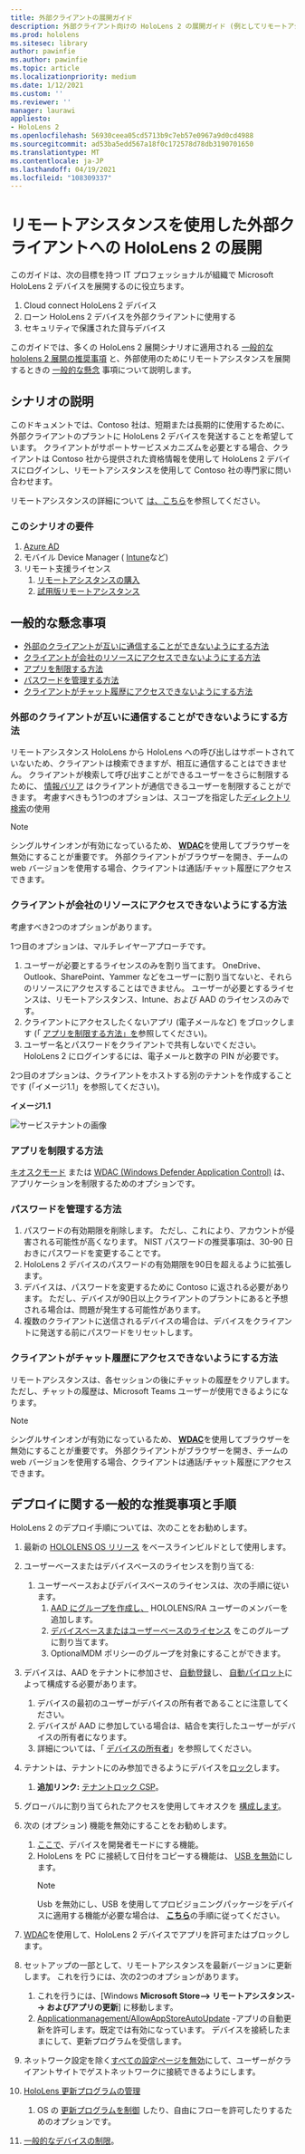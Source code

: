 ```yaml
---
title: 外部クライアントの展開ガイド
description: 外部クライアント向けの HoloLens 2 の展開ガイド (例としてリモートアシスタンスを使用)
ms.prod: hololens
ms.sitesec: library
author: pawinfie
ms.author: pawinfie
ms.topic: article
ms.localizationpriority: medium
ms.date: 1/12/2021
ms.custom: ''
ms.reviewer: ''
manager: laurawi
appliesto:
- HoloLens 2
ms.openlocfilehash: 56930ceea05cd5713b9c7eb57e0967a9d0cd4988
ms.sourcegitcommit: ad53ba5edd567a18f0c172578d78db3190701650
ms.translationtype: MT
ms.contentlocale: ja-JP
ms.lasthandoff: 04/19/2021
ms.locfileid: "108309337"
---
```

# <a name="deploying-hololens-2-to-external-clients-with-remote-assist"></a>リモートアシスタンスを使用した外部クライアントへの HoloLens 2 の展開

このガイドは、次の目標を持つ IT プロフェッショナルが組織で Microsoft HoloLens 2 デバイスを展開するのに役立ちます。

1. Cloud connect HoloLens 2 デバイス
1. ローン HoloLens 2 デバイスを外部クライアントに使用する
1. セキュリティで保護された貸与デバイス

このガイドでは、多くの HoloLens 2 展開シナリオに適用される [一般的な hololens 2 展開の推奨事項](#general-deployment-recommendations-and-instructions) と、外部使用のためにリモートアシスタンスを展開するときの [一般的な懸念](#common-concerns) 事項について説明します。

## <a name="scenario-description"></a>シナリオの説明

このドキュメントでは、Contoso 社は、短期または長期的に使用するために、外部クライアントのプラントに HoloLens 2 デバイスを発送することを希望しています。 クライアントがサポートサービスメカニズムを必要とする場合、クライアントは Contoso 社から提供された資格情報を使用して HoloLens 2 デバイスにログインし、リモートアシスタンスを使用して Contoso 社の専門家に問い合わせます。

リモートアシスタンスの詳細について [は、こちら](https://docs.microsoft.com/hololens/hololens2-cloud-connected-overview#learn-about-remote-assist)を参照してください。

### <a name="requirements-for-this-scenario"></a>このシナリオの要件

1. [Azure AD](https://docs.microsoft.com/azure/active-directory/fundamentals/active-directory-whatis)
1. モバイル Device Manager ( [Intune](https://docs.microsoft.com/mem/intune/fundamentals/free-trial-sign-up)など)
1. リモート支援ライセンス
    1. [リモートアシスタンスの購入](https://docs.microsoft.com/dynamics365/mixed-reality/remote-assist/buy-remote-assist)
    1. [試用版リモートアシスタンス](https://docs.microsoft.com/dynamics365/mixed-reality/remote-assist/try-remote-assist)

## <a name="common-concerns"></a>一般的な懸念事項

- [外部のクライアントが互いに通信することができないようにする方法](#how-to-ensure-that-external-clients-do-not-have-the-ability-to-communicate-with-one-another)
- [クライアントが会社のリソースにアクセスできないようにする方法](#how-to-ensure-that-clients-do-not-have-access-to-company-resources)
- [アプリを制限する方法](#how-to-restrict-apps)
- [パスワードを管理する方法](#how-to-manage-passwords)
- [クライアントがチャット履歴にアクセスできないようにする方法](#how-to-ensure-that-clients-do-not-have-access-to-chat-history)

### <a name="how-to-ensure-that-external-clients-do-not-have-the-ability-to-communicate-with-one-another"></a>外部のクライアントが互いに通信することができないようにする方法

リモートアシスタンス HoloLens から HoloLens への呼び出しはサポートされていないため、クライアントは検索できますが、相互に通信することはできません。 クライアントが検索して呼び出すことができるユーザーをさらに制限するために、  [情報バリア](https://docs.microsoft.com/microsoft-365/compliance/information-barriers?view=o365-worldwide) はクライアントが通信できるユーザーを制限することができます。 考慮すべきもう1つのオプションは、スコープを指定した[ディレクトリ検索](https://docs.microsoft.com/MicrosoftTeams/teams-scoped-directory-search)の使用

 > [!NOTE]
> シングルサインオンが有効になっているため、 [**WDAC**](https://docs.microsoft.com/hololens/windows-defender-application-control-wdac)を使用してブラウザーを無効にすることが重要です。 外部クライアントがブラウザーを開き、チームの web バージョンを使用する場合、クライアントは通話/チャット履歴にアクセスできます。

### <a name="how-to-ensure-that-clients-do-not-have-access-to-company-resources"></a>クライアントが会社のリソースにアクセスできないようにする方法

考慮すべき2つのオプションがあります。

1つ目のオプションは、マルチレイヤーアプローチです。

1. ユーザーが必要とするライセンスのみを割り当てます。 OneDrive、Outlook、SharePoint、Yammer などをユーザーに割り当てないと、それらのリソースにアクセスすることはできません。 ユーザーが必要とするライセンスは、リモートアシスタンス、Intune、および AAD のライセンスのみです。
1. クライアントにアクセスしたくないアプリ (電子メールなど) をブロックします (「 [アプリを制限する方法」を](#how-to-restrict-apps)参照してください)。
1. ユーザー名とパスワードをクライアントで共有しないでください。 HoloLens 2 にログインするには、電子メールと数字の PIN が必要です。

2つ目のオプションは、クライアントをホストする別のテナントを作成することです (「イメージ1.1」を参照してください)。

**イメージ1.1**

![サービステナントの画像](./images/hololens-service-tenant-image.png)

### <a name="how-to-restrict-apps"></a>アプリを制限する方法

[キオスクモード](https://docs.microsoft.com/hololens/hololens-kiosk) または [WDAC (Windows Defender Application Control)](https://docs.microsoft.com/hololens/windows-defender-application-control-wdac) は、アプリケーションを制限するためのオプションです。

### <a name="how-to-manage-passwords"></a>パスワードを管理する方法

1. パスワードの有効期限を削除します。 ただし、これにより、アカウントが侵害される可能性が高くなります。 NIST パスワードの推奨事項は、30-90 日おきにパスワードを変更することです。
1. HoloLens 2 デバイスのパスワードの有効期限を90日を超えるように拡張します。
1. デバイスは、パスワードを変更するために Contoso に返される必要があります。 ただし、デバイスが90日以上クライアントのプラントにあると予想される場合は、問題が発生する可能性があります。  
1. 複数のクライアントに送信されるデバイスの場合は、デバイスをクライアントに発送する前にパスワードをリセットします。

### <a name="how-to-ensure-that-clients-do-not-have-access-to-chat-history"></a>クライアントがチャット履歴にアクセスできないようにする方法

リモートアシスタンスは、各セッションの後にチャットの履歴をクリアします。 ただし、チャットの履歴は、Microsoft Teams ユーザーが使用できるようになります。

> [!NOTE]
> シングルサインオンが有効になっているため、 [**WDAC**](https://docs.microsoft.com/hololens/windows-defender-application-control-wdac)を使用してブラウザーを無効にすることが重要です。 外部クライアントがブラウザーを開き、チームの web バージョンを使用する場合、クライアントは通話/チャット履歴にアクセスできます。

## <a name="general-deployment-recommendations-and-instructions"></a>デプロイに関する一般的な推奨事項と手順

HoloLens 2 のデプロイ手順については、次のことをお勧めします。

1. 最新の [HOLOLENS OS リリース](https://aka.ms/hololens2download) をベースラインビルドとして使用します。
1. ユーザーベースまたはデバイスベースのライセンスを割り当てる:
    1. ユーザーベースおよびデバイスベースのライセンスは、次の手順に従います。
        1. [AAD にグループを作成し、](https://docs.microsoft.com/azure/active-directory/fundamentals/active-directory-groups-create-azure-portal#create-a-basic-group-and-add-members) HOLOLENS/RA ユーザーのメンバーを追加します。
        1. [デバイスベースまたはユーザーベースのライセンス](https://docs.microsoft.com/azure/active-directory/enterprise-users/licensing-groups-assign#:~:text=In%20this%20article%201%20Assign%20the%20required%20licenses,3%20Check%20for%20license%20problems%20and%20resolve%20them) をこのグループに割り当てます。
        1. OptionalMDM ポリシーのグループを対象にすることができます。

1. デバイスは、AAD をテナントに参加させ、 [自動登録](https://docs.microsoft.com/hololens/hololens-enroll-mdm#auto-enrollment-in-mdm)し、 [自動パイロット](https://docs.microsoft.com/hololens/hololens2-autopilot)によって構成する必要があります。
    1. デバイスの最初のユーザーがデバイスの所有者であることに注意してください。
    1. デバイスが AAD に参加している場合は、結合を実行したユーザーがデバイスの所有者になります。
    1. 詳細については、「 [デバイスの所有者](https://docs.microsoft.com/hololens/security-adminless-os#device-owner)」を参照してください。
1. テナントは、テナントにのみ参加できるようにデバイスを[ロック](https://docs.microsoft.com/hololens/hololens-release-notes#tenantlockdown-csp-and-autopilot)します。
    1. **追加リンク:** [テナントロック CSP](https://docs.microsoft.com/windows/client-management/mdm/tenantlockdown-csp)。
1. グローバルに割り当てられたアクセスを使用してキオスクを [構成します](https://docs.microsoft.com/hololens/hololens-global-assigned-access-kiosk)。
1. 次の (オプション) 機能を無効にすることをお勧めします。
    1. [ここで](https://docs.microsoft.com/windows/client-management/mdm/policy-csp-applicationmanagement#applicationmanagement-allowdeveloperunlock)、デバイスを開発者モードにする機能。
    1. HoloLens を PC に接続して日付をコピーする機能は、 [USB を無効](https://docs.microsoft.com/windows/client-management/mdm/policy-csp-connectivity#connectivity-allowusbconnection)にします。
       > [!NOTE]
        > Usb を無効にし、USB を使用してプロビジョニングパッケージをデバイスに適用する機能が必要な場合は、 [**こちら**](https://docs.microsoft.com/windows/client-management/mdm/policy-csp-security#security-allowaddprovisioningpackage)の手順に従ってください。

1. [WDAC](https://docs.microsoft.com/hololens/windows-defender-application-control-wdac)を使用して、HoloLens 2 デバイスでアプリを許可またはブロックします。
1. セットアップの一部として、リモートアシスタンスを最新バージョンに更新します。 これを行うには、次の2つのオプションがあります。
    1. これを行うには、[Windows **Microsoft Store--> リモートアシスタンス--> およびアプリの更新**] に移動します。
    1. [Applicationmanagement/AllowAppStoreAutoUpdate](https://docs.microsoft.com/windows/client-management/mdm/policy-csp-applicationmanagement#applicationmanagement-allowappstoreautoupdate) -アプリの自動更新を許可します。既定では有効になっています。 デバイスを接続したままにして、更新プログラムを受信します。
1. ネットワーク設定を除く[すべての設定ページを無効](https://docs.microsoft.com/hololens/settings-uri-list)にして、ユーザーがクライアントサイトでゲストネットワークに接続できるようにします。
1. [HoloLens 更新プログラムの管理](https://docs.microsoft.com/hololens/hololens-updates)
    1. OS の [更新プログラムを制御](https://docs.microsoft.com/mem/intune/protect/windows-update-for-business-configure#create-and-assign-update-rings) したり、自由にフローを許可したりするためのオプションです。
1. [一般的なデバイスの制限](https://docs.microsoft.com/hololens/hololens-common-device-restrictions)。
